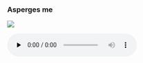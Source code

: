 ### Asperges me

![](./asperges-me.jpg)

<audio src="https://storage.googleapis.com/kyriale/djc_asperges_me_mp3.mp3" preload="none" controls="controls"></audio>
